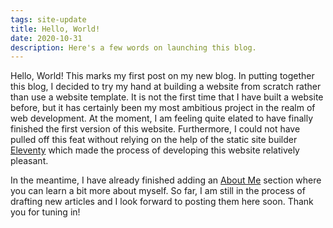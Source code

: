 ```yaml
---
tags: site-update
title: Hello, World!
date: 2020-10-31
description: Here's a few words on launching this blog.
---
```


<section class="container-md">

Hello, World! This marks my first post on my new blog. In putting together this blog, I decided to try my hand at building a website from scratch rather than use a website template. It is not the first time that I have built a website before, but it has certainly been my most ambitious project in the realm of web development. At the moment, I am feeling quite elated to have finally finished the first version of this website. Furthermore, I could not have pulled off this feat without relying on the help of the static site builder [Eleventy](https://www.11ty.dev/) which made the process of developing this website relatively pleasant.

In the meantime, I have already finished adding an [About Me](/about/) section where you can learn a bit more about myself. So far, I am still in the process of drafting new articles and I look forward to posting them here soon. Thank you for tuning in!

</section>
